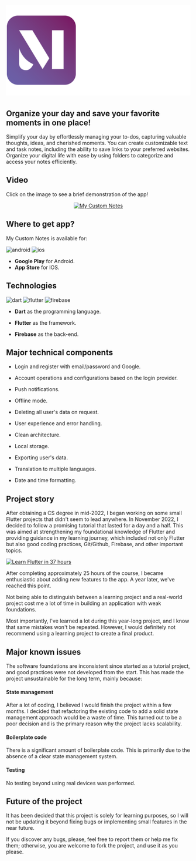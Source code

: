 <a href="https://mycustomnotes.nicolasferrada.com/">
  <h1 align="center">
    <picture>
      <img width="600" alt="My Custom Notes" src="assets/LOGO_LETRAS_DERECHA.png">
    </picture>
  </h1>
</a>

## Organize your day and save your favorite moments in one place!

Simplify your day by effortlessly managing your to-dos, capturing valuable thoughts, ideas, and cherished moments. You can create customizable text and task notes, including the ability to save links to your preferred websites. Organize your digital life with ease by using folders to categorize and access your notes efficiently.

## Video

Click on the image to see a brief demonstration of the app!

<div align="center">
  <a href="https://youtu.be/r3kYD4kMXtA">
    <img src="https://img.youtube.com/vi/r3kYD4kMXtA/0.jpg" alt="My Custom Notes"/>
  </a>
</div>

## Where to get app?
My Custom Notes is available for:

![android](https://img.shields.io/badge/Android-3DDC84?style=for-the-badge&logo=android&logoColor=3DDC84&labelColor=101010)
![ios](https://img.shields.io/badge/iOS-lightgrey?style=for-the-badge&logo=ios&logoColor=lightgrey&labelColor=101010)

- **Google Play** for Android.
- **App Store** for IOS.

## Technologies
![dart](https://img.shields.io/badge/Dart-02569B?style=for-the-badge&logo=dart&logoColor=0175C2&labelColor=101010) 
![flutter](https://img.shields.io/badge/Flutter-0175C2?style=for-the-badge&logo=flutter&logoColor=0175C2&labelColor=101010) 
![firebase](https://img.shields.io/badge/Firebase-FFCA28?style=for-the-badge&logo=firebase&logoColor=yellow&labelColor=101010)

- **Dart** as the programming language.

- **Flutter** as the framework.

- **Firebase** as the back-end.

## Major technical components

- Login and register with email/password and Google.

- Account operations and configurations based on the login provider.

- Push notifications.
        
- Offline mode.

- Deleting all user's data on request.
        
- User experience and error handling.

- Clean architecture.

- Local storage.

- Exporting user's data.

- Translation to multiple languages.

- Date and time formatting.

## Project story
After obtaining a CS degree in mid-2022, I began working on some small Flutter projects that didn't seem to lead anywhere. In November 2022, I decided to follow a promising tutorial that lasted for a day and a half. This was aimed at strengthening my foundational knowledge of Flutter and providing guidance in my learning journey, which included not only Flutter but also good coding practices, Git/Github, Firebase, and other important topics.

[![Learn Flutter in 37 hours](https://img.youtube.com/vi/VPvVD8t02U8/0.jpg)](https://www.youtube.com/watch?v=VPvVD8t02U8)

After completing approximately 25 hours of the course, I became enthusiastic about adding new features to the app. A year later, we've reached this point.
 
Not being able to distinguish between a learning project and a real-world project cost me a lot of time in building an application with weak foundations.

Most importantly, I've learned a lot during this year-long project, and I know that same mistakes won't be repeated. However, I would definitely not recommend using a learning project to create a final product.

## Major known issues
The software foundations are inconsistent since started as a tutorial project, and good practices were not developed from the start. This has made the project unsustainable for the long term, mainly because:

#### **State management** 
After a lot of coding, I believed I would finish the project within a few months. I decided that refactoring the existing code to add a solid state management approach would be a waste of time. This turned out to be a poor decision and is the primary reason why the project lacks scalability.

#### **Boilerplate code** 
There is a significant amount of boilerplate code. This is primarily due to the absence of a clear state management system.

#### **Testing** 
No testing beyond using real devices was performed.

## Future of the project
It has been decided that this project is solely for learning purposes, so I will not be updating it beyond fixing bugs or implementing small features in the near future.

If you discover any bugs, please, feel free to report them or help me fix them; otherwise, you are welcome to fork the project, and use it as you please.